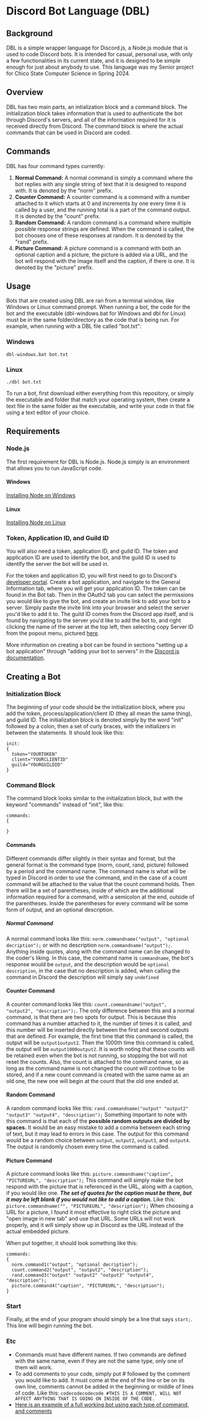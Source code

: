 # Discord Bot Language (DBL)
## Background
DBL is a simple wrapper language for Discord.js, a Node.js module that is used to code Discord bots. It is intended for casual, personal use, with only a few functionalities in its current state, and it is designed to be simple enough for just about anybody to use. This language was my Senior project for Chico State Computer Science in Spring 2024.

## Overview
DBL has two main parts, an intialization block and a command block. The initialization block takes information that is used to authenticate the bot through Discord's servers, and all of the information required for it is received directly from Discord. The command block is where the actual commands that can be used in Discord are coded.

## Commands
DBL has four command types currently:
1. **Normal Command:** A normal command is simply a command where the bot replies with any single string of text that it is designed to respond with. It is denoted by the "norm" prefix.
2. **Counter Command:** A counter command is a command with a number attached to it which starts at 0 and increments by one every time it is called by a user, and the running total is a part of the command output. It is denoted by the "count" prefix.
3. **Random Command:** A random command is a command where multiple possible response strings are defined. When the command is called, the bot chooses one of these responses at random. It is denoted by the "rand" prefix.
4. **Picture Command:** A picture command is a command with both an optional caption and a picture, the picture is added via a URL, and the bot will respond with the image itself and the caption, if there is one. It is denoted by the "picture" prefix.

## Usage
Bots that are created using DBL are ran from a terminal window, like Windows or Linux command prompt. When running a bot, the code for the bot and the executable (dbl-windows.bat for Windows and dbl for Linux) must be in the same folder/directory as the code that is being run. For example, when running with a DBL file called "bot.txt":

### Windows
```
dbl-windows.bat bot.txt
```
### Linux
```
./dbl bot.txt
```

To run a bot, first download either everything from this repository, or simply the executable and folder that match your operating system, then create a text file in the same folder as the executable, and write your code in that file using a text editor of your choice.

## Requirements
### Node.js
The first requirement for DBL is Node.js. Node.js simply is an environment that allows you to run JavaScript code.
#### Windows
[Installing Node on Windows](https://radixweb.com/blog/installing-npm-and-nodejs-on-windows-and-mac)
#### Linux
[Installing Node on Linux](https://www.geeksforgeeks.org/installation-of-node-js-on-linux/)

### Token, Application ID, and Guild ID
You will also need a token, application ID, and guild ID. The token and application ID are used to identify the bot, and the guild ID is used to identify the server the bot will be used in. 

For the token and application ID, you will first need to go to Discord's [developer portal](https://discord.com/developers). Create a bot application, and navigate to the General Information tab, where you will get your application ID. The token can be found in the Bot tab. Then in the OAuth2 tab you can select the permissions you would like to give the bot, and create an invite link to add your bot to a server. Simply paste the invite link into your browser and select the server you'd like to add it to. The guild ID comes from the Discord app itself, and is found by navigating to the server you'd like to add the bot to, and right clicking the name of the server at the top left, then selecting copy Server ID from the popout menu, pictured [here](https://i.imgur.com/PTLxLqJ.png).

More information on creating a bot can be found in sections "setting up a bot application" through "adding your bot to servers" in the [Discord.js documentation](https://discordjs.guide/preparations/setting-up-a-bot-application.html).

## Creating a Bot
### Initialization Block
The beginning of your code should be the initialization block, where you add the token, process/application/client ID (they all mean the same thing), and guild ID. The initialization block is denoted simply by the word "init" followed by a colon, then a set of curly braces, with the initializers in between the statements. It should look like this:
```
init:
{
  token="YOURTOKEN"
  client="YOURCLIENTID"
  guild="YOURGUILDID"
}
```
### Command Block
The command block looks similar to the initialization block, but with the keyword "commands" instead of "init", like this:
```
commands:
{
  
}
```
#### Commands
Different commands differ slightly in their syntax and format, but the general format is the command type (norm, count, rand, picture) followed by a period and the command name. The command name is what will be typed in Discord in order to use the command, and in the case of a count command will be attached to the value that the count command holds. Then there will be a set of parentheses, inside of which are the additional information required for a command, with a semicolon at the end, outside of the parentheses. Inside the parentheses for every command will be some form of output, and an optional description. 
##### Normal Command
A normal command looks like this: `norm.commandname("output", "optional decription");` or with no description `norm.commandname("output");`. Anything inside quotes, along with the command name can be changed to the coder's liking. In this case, the command name is ```commandname```, the bot's response would be ```output```, and the description would be ```optional description```, in the case that no description is added, when calling the command in Discord the description will simply say ```undefined```
#### Counter Command
A counter command looks like this: `count.commandname("output", "output2", "description");`. The only difference between this and a normal command, is that there are two spots for output. This is because this command has a number attached to it, the number of times it is called, and this number will be inserted directly between the first and second outputs that are defined. For example, the first time that this command is called, the output will be `output1output2`. Then the 1000th time this command is called, the output will be `output1000output2`. It is worth noting that these counts will be retained even when the bot is not running, so stopping the bot will not reset the counts. Also, the count is attached to the command name, so as long as the command name is not changed the count will continue to be stored, and if a new count command is created with the same name as an old one, the new one will begin at the count that the old one ended at.
#### Random Command
A random command looks like this: `rand.commandname("output" "output2" "output3" "output4", "description");` Something important to note with this command is that each of the **possible random outputs are divided by spaces.** It would be an easy mistake to add a comma between each string of text, but it may lead to errors in this case. The output for this command would be a random choice between `output`, `output2`, `output3`, and `output4`. The output is randomly chosen every time the command is called.
#### Picture Command
A picture command looks like this: `picture.commandname("caption", "PICTUREURL", "description");` This command will simply make the bot respond with the picture that is referenced in the URL, along with a caption, if you would like one. ***The set of quotes for the caption must be there, but it may be left blank if you would not like to add a caption.*** Like this: `picture.commandname("", "PICTUREURL", "description");` When choosing a URL for a picture, I found it most effective to right click the picture and "open image in new tab" and use that URL. Some URLs will not work properly, and it will simply show up in Discord as the URL instead of the actual embedded picture.

When put together, it should look something like this:
```
commands:
{
  norm.command1("output", "optional decription");
  count.command2("output", "output2", "description");
  rand.command3("output" "output2" "output3" "output4", "description");
  picture.command4("caption", "PICTUREURL", "description");
}
```
### Start
Finally, at the end of your program should simply be a line that says `start;`. This line will begin running the bot.

### Etc
- Commands must have different names. If two commands are defined with the same name, even if they are not the same type, only one of them will work.
- To add comments to your code, simply put # followed by the comment you would like to add. It must come at the end of the line or be on its own line, comments cannot be added in the beginning or middle of lines of code. Like this: `codecodecodecode #THIS IS A COMMENT, WILL NOT AFFECT ANYTHING THAT IS GOING ON INSIDE OF THE CODE.`
- [Here is an example of a full working bot using each type of command, and comments](example.txt)

